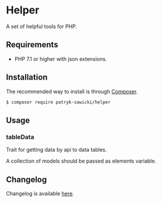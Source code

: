 # Helper

A set of helpful tools for PHP.

## Requirements

* PHP 7.1 or higher with json extensions.

## Installation

The recommended way to install is through [Composer](http://getcomposer.org).

```bash
$ composer require patryk-sawicki/helper
```

## Usage

### tableData

Trait for getting data by api to data tables.

A collection of models should be passed as elements variable.

## Changelog

Changelog is available [here](CHANGELOG.md).

